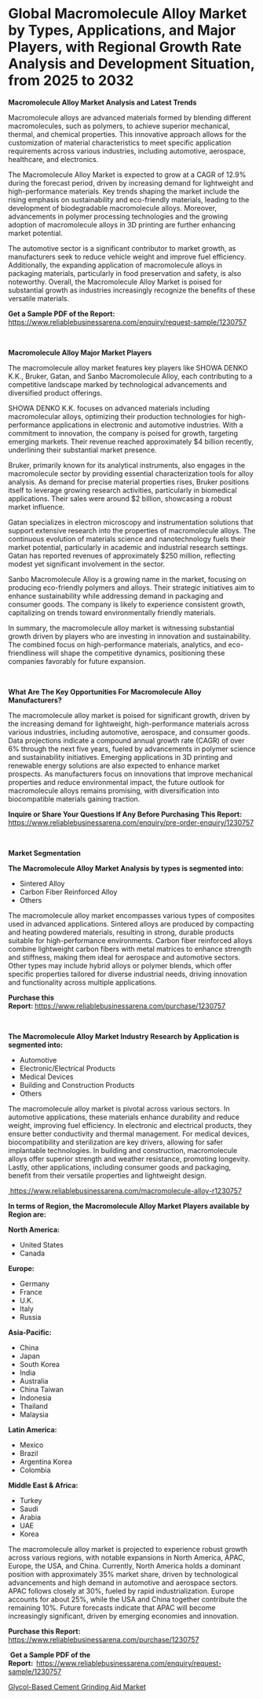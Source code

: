 <p><h1>Global Macromolecule Alloy Market by Types, Applications, and Major Players, with Regional Growth Rate Analysis and Development Situation, from 2025 to 2032</h1></p><p><strong>Macromolecule Alloy Market Analysis and Latest Trends</strong></p>
<p><p>Macromolecule alloys are advanced materials formed by blending different macromolecules, such as polymers, to achieve superior mechanical, thermal, and chemical properties. This innovative approach allows for the customization of material characteristics to meet specific application requirements across various industries, including automotive, aerospace, healthcare, and electronics.</p><p>The Macromolecule Alloy Market is expected to grow at a CAGR of 12.9% during the forecast period, driven by increasing demand for lightweight and high-performance materials. Key trends shaping the market include the rising emphasis on sustainability and eco-friendly materials, leading to the development of biodegradable macromolecule alloys. Moreover, advancements in polymer processing technologies and the growing adoption of macromolecule alloys in 3D printing are further enhancing market potential.</p><p>The automotive sector is a significant contributor to market growth, as manufacturers seek to reduce vehicle weight and improve fuel efficiency. Additionally, the expanding application of macromolecule alloys in packaging materials, particularly in food preservation and safety, is also noteworthy. Overall, the Macromolecule Alloy Market is poised for substantial growth as industries increasingly recognize the benefits of these versatile materials.</p></p>
<p><strong>Get a Sample PDF of the Report:&nbsp;</strong> <a href="https://www.reliablebusinessarena.com/enquiry/request-sample/1230757?utm_campaign=3566&utm_medium=2&utm_source=Github&utm_content=ia&utm_term=03042025&utm_id=macromolecule-alloy">https://www.reliablebusinessarena.com/enquiry/request-sample/1230757</a></p>
<p>&nbsp;</p>
<p><strong>Macromolecule Alloy Major Market Players</strong></p>
<p><p>The macromolecule alloy market features key players like SHOWA DENKO K.K., Bruker, Gatan, and Sanbo Macromolecule Alloy, each contributing to a competitive landscape marked by technological advancements and diversified product offerings.</p><p>SHOWA DENKO K.K. focuses on advanced materials including macromolecular alloys, optimizing their production technologies for high-performance applications in electronic and automotive industries. With a commitment to innovation, the company is poised for growth, targeting emerging markets. Their revenue reached approximately $4 billion recently, underlining their substantial market presence.</p><p>Bruker, primarily known for its analytical instruments, also engages in the macromolecule sector by providing essential characterization tools for alloy analysis. As demand for precise material properties rises, Bruker positions itself to leverage growing research activities, particularly in biomedical applications. Their sales were around $2 billion, showcasing a robust market influence.</p><p>Gatan specializes in electron microscopy and instrumentation solutions that support extensive research into the properties of macromolecule alloys. The continuous evolution of materials science and nanotechnology fuels their market potential, particularly in academic and industrial research settings. Gatan has reported revenues of approximately $250 million, reflecting modest yet significant involvement in the sector.</p><p>Sanbo Macromolecule Alloy is a growing name in the market, focusing on producing eco-friendly polymers and alloys. Their strategic initiatives aim to enhance sustainability while addressing demand in packaging and consumer goods. The company is likely to experience consistent growth, capitalizing on trends toward environmentally friendly materials.</p><p>In summary, the macromolecule alloy market is witnessing substantial growth driven by players who are investing in innovation and sustainability. The combined focus on high-performance materials, analytics, and eco-friendliness will shape the competitive dynamics, positioning these companies favorably for future expansion.</p></p>
<p>&nbsp;</p>
<p><strong>What Are The Key Opportunities For Macromolecule Alloy Manufacturers?</strong></p>
<p><p>The macromolecule alloy market is poised for significant growth, driven by the increasing demand for lightweight, high-performance materials across various industries, including automotive, aerospace, and consumer goods. Data projections indicate a compound annual growth rate (CAGR) of over 6% through the next five years, fueled by advancements in polymer science and sustainability initiatives. Emerging applications in 3D printing and renewable energy solutions are also expected to enhance market prospects. As manufacturers focus on innovations that improve mechanical properties and reduce environmental impact, the future outlook for macromolecule alloys remains promising, with diversification into biocompatible materials gaining traction.</p></p>
<p><strong>Inquire or Share Your Questions If Any Before Purchasing This Report:</strong> <a href="https://www.reliablebusinessarena.com/enquiry/pre-order-enquiry/1230757?utm_campaign=3566&utm_medium=2&utm_source=Github&utm_content=ia&utm_term=03042025&utm_id=macromolecule-alloy">https://www.reliablebusinessarena.com/enquiry/pre-order-enquiry/1230757</a></p>
<p>&nbsp;</p>
<p><strong>Market Segmentation</strong></p>
<p><strong>The Macromolecule Alloy Market Analysis by types is segmented into:</strong></p>
<p><ul><li>Sintered Alloy</li><li>Carbon Fiber Reinforced Alloy</li><li>Others</li></ul></p>
<p><p>The macromolecule alloy market encompasses various types of composites used in advanced applications. Sintered alloys are produced by compacting and heating powdered materials, resulting in strong, durable products suitable for high-performance environments. Carbon fiber reinforced alloys combine lightweight carbon fibers with metal matrices to enhance strength and stiffness, making them ideal for aerospace and automotive sectors. Other types may include hybrid alloys or polymer blends, which offer specific properties tailored for diverse industrial needs, driving innovation and functionality across multiple applications.</p></p>
<p><strong>Purchase this Report:&nbsp;</strong><a href="https://www.reliablebusinessarena.com/purchase/1230757?utm_campaign=3566&utm_medium=2&utm_source=Github&utm_content=ia&utm_term=03042025&utm_id=macromolecule-alloy">https://www.reliablebusinessarena.com/purchase/1230757</a></p>
<p>&nbsp;</p>
<p><strong>The Macromolecule Alloy Market Industry Research by Application is segmented into:</strong></p>
<p><ul><li>Automotive</li><li>Electronic/Electrical Products</li><li>Medical Devices</li><li>Building and Construction Products</li><li>Others</li></ul></p>
<p><p>The macromolecule alloy market is pivotal across various sectors. In automotive applications, these materials enhance durability and reduce weight, improving fuel efficiency. In electronic and electrical products, they ensure better conductivity and thermal management. For medical devices, biocompatibility and sterilization are key drivers, allowing for safer implantable technologies. In building and construction, macromolecule alloys offer superior strength and weather resistance, promoting longevity. Lastly, other applications, including consumer goods and packaging, benefit from their versatile properties and lightweight design.</p></p>
<p><a href="https://www.reliablebusinessarena.com/macromolecule-alloy-r1230757?utm_campaign=3566&utm_medium=2&utm_source=Github&utm_content=ia&utm_term=03042025&utm_id=macromolecule-alloy">&nbsp;https://www.reliablebusinessarena.com/macromolecule-alloy-r1230757</a></p>
<p><strong>In terms of Region, the Macromolecule Alloy Market Players available by Region are:</strong></p>
<p>
    <p> <strong> North America: </strong>
        <ul>
            <li>United States</li>
            <li>Canada</li>
        </ul>
        </p> 
    <p> <strong> Europe: </strong>
        <ul>
            <li>Germany</li>
            <li>France</li>
            <li>U.K.</li>
            <li>Italy</li>
            <li>Russia</li>
        </ul>
        </p> 
    <p> <strong> Asia-Pacific: </strong>
        <ul>
            <li>China</li>
            <li>Japan</li>
            <li>South Korea</li>
            <li>India</li>
            <li>Australia</li>
            <li>China Taiwan</li>
            <li>Indonesia</li>
            <li>Thailand</li>
            <li>Malaysia</li>
        </ul>
        </p> 
    <p> <strong> Latin America: </strong>
        <ul>
            <li>Mexico</li>
            <li>Brazil</li>
            <li>Argentina Korea</li>
            <li>Colombia</li>
        </ul>
        </p> 
    <p> <strong> Middle East & Africa: </strong>
        <ul>
            <li>Turkey</li>
            <li>Saudi</li>
            <li>Arabia</li>
            <li>UAE</li>
            <li>Korea</li>
        </ul>
    </p>
    </p>
<p><p>The macromolecule alloy market is projected to experience robust growth across various regions, with notable expansions in North America, APAC, Europe, the USA, and China. Currently, North America holds a dominant position with approximately 35% market share, driven by technological advancements and high demand in automotive and aerospace sectors. APAC follows closely at 30%, fueled by rapid industrialization. Europe accounts for about 25%, while the USA and China together contribute the remaining 10%. Future forecasts indicate that APAC will become increasingly significant, driven by emerging economies and innovation.</p></p>
<p><strong>Purchase this Report: </strong><a href="https://www.reliablebusinessarena.com/purchase/1230757?utm_campaign=3566&utm_medium=2&utm_source=Github&utm_content=ia&utm_term=03042025&utm_id=macromolecule-alloy">https://www.reliablebusinessarena.com/purchase/1230757</a></p>
<p>&nbsp;<strong>Get a Sample PDF of the Report:&nbsp;&nbsp;</strong><a href="https://www.reliablebusinessarena.com/enquiry/request-sample/1230757?utm_campaign=3566&utm_medium=2&utm_source=Github&utm_content=ia&utm_term=03042025&utm_id=macromolecule-alloy">https://www.reliablebusinessarena.com/enquiry/request-sample/1230757</a></p>
<p><strong></strong></p>
<p><p><a href="https://github.com/shrebasokib/Market-Research-Report-List-1/blob/main/glycol-based-cement-grinding-aid-market.md?utm_campaign=3566&utm_medium=2&utm_source=Github&utm_content=ia&utm_term=03042025&utm_id=macromolecule-alloy">Glycol-Based Cement Grinding Aid Market</a></p></p>
